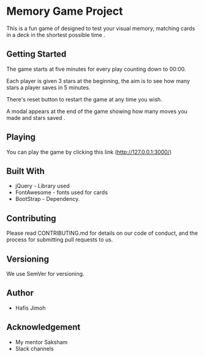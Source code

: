 # Memory Game Project
This is a fun game of designed to test your visual memory, matching cards in a deck in the shortest possible time .


## Getting Started
The game starts at five minutes for every play counting down to 00:00.

Each player is given 3 stars at the beginning, the aim is to see how many stars a player saves in 5 minutes.

There's reset button to restart the game at any time you wish.

A modal appears at the end of the game showing how many moves you made and stars saved .


## Playing
You can play the game by clicking this link  (http://127.0.0.1:3000/)


## Built With
- jQuery - Library used
- FontAwesome - fonts used for cards
- BootStrap - Dependency.


## Contributing
Please read CONTRIBUTING.md for details on our code of conduct, and the process for submitting pull requests to us.


## Versioning
We use SemVer for versioning.

## Author
- Hafis Jimoh

## Acknowledgement
- My mentor Saksham
- Slack channels
